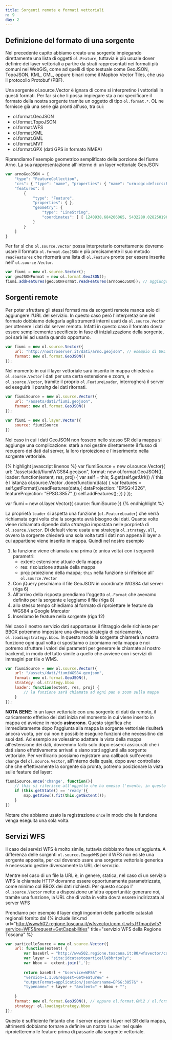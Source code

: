 ```yaml
---
title: Sorgenti remote e formati vettoriali
n: 9
day: 2
---
```

## Definizione del formato di una sorgente ##
Nel precedente capito abbiamo creato una sorgente impiegando direttamente una lista di oggetti `ol.Feature`, tuttavia è più usuale dover definire dei layer vettoriali a partire da strati rappresentati nei formati più comuni nei WebGIS, come ad quelli di tipo testuale come GeoJSON, TopoJSON, KML, GML, oppure binari come il Mapbox Vector Tiles, che usa il protocollo Protobuf (PBF).

Una sorgente ol.source.Vector è ignara di come si interpretino i vettoriali in questi formati. Per far sì che li possa impiegare sta a noi specificare il formato della nostra sorgente tramite un oggetto di tipo `ol.format.*`. OL ne fornisce già una serie già pronti all'uso, tra cui:

* ol.format.GeoJSON
* ol.format.TopoJSON
* ol.format.WFS
* ol.format.KML
* ol.format.GML
* ol.format.MVT
* ol.format.GPX (dati GPS in formato NMEA)

Riprendiamo l'esempio geometrico semplificato della porzione del fiume Arno. La sua rappresentazione all'interno di un layer vettoriale GeoJSON

```javascript
var arnoGeoJSON = {
    "type": "FeatureCollection",
    "crs": { "type": "name", "properties": { "name": "urn:ogc:def:crs:EPSG::3857" } },
    "features": [
        { 
            "type": "Feature", 
            "properties": { }, 
            "geometry": { 
                "type": "LineString", 
                "coordinates": [ [ 1240938.684206065, 5432280.028250196 ], [ 1243365.9897186551, 5432809.622180216 ], [ 1245462.2990249831, 5433052.3527314747 ], [ 1246653.8853675276, 5432897.8878352186 ], [ 1248352.9992263408, 5431750.434320176 ], [ 1252170.4888052328, 5429896.8555651074 ], [ 1255127.3882478427, 5428992.1326013235 ], [ 1257245.7639679215, 5429323.1288075857 ], [ 1259055.2098954888, 5428705.2692225631 ] ] 
            } 
        }
    ]
}
```

Per far sì che `ol.source.Vector` possa interpretarlo correttamente dovremo usare il formato `ol.format.GeoJSON` e più precisamente il suo metodo `readFeatures` che ritornerà una lista di `ol.Feature` pronte per essere inserite nell' `ol.source.Vector`.

```javascript
var fiumi = new ol.source.Vector();
var geoJSONFormat = new ol.format.GeoJSON();
fiumi.addFeatures(geoJSONFormat.readFeatures(arnoGeoJSON)); // aggiungo successivamente la feature
```

## Sorgenti remote ##
Per poter sfruttare gli stessi formati ma da sorgenti remote manca solo di aggiungere l'URL del servizio. In questo caso però l'interpretazione del formato dobbiamo delegarla agli strumenti interni usati da `ol.source.Vector` per ottenere i dati dal server remoto. Infatti in questo caso il formato dovrà essere semplicemente specificato in fase di inizializzazione della sorgente, poi sarà lei ad usarla quando opportuno.

```javascript
var fiumi = new ol.source.Vector({
    url: "http://nostroserver.it/dati/arno.geojson", // esempio di URL 
    format: new ol.format.GeoJSON()
});
```

Nel momento in cui il layer vettoriale sarà inserito in mappa chiederà a `ol.source.Vector` i dati per una certa estensione e zoom, e `ol.source.Vector`, tramite il proprio `ol.FeatureLoader`, interrogherà il server ed eseguirà il _parsing_ dei dati ritornati.

```javascript
var fiumiSource = new ol.source.Vector({
    url: "/assets/dati/fiumi.geojson",
    format: new ol.format.GeoJSON()
});

var fiumi = new ol.layer.Vector({
    source: fiumiSource
})
```

Nel caso in cui i dati GeoJSON non fossero nello stesso SR della mappa si aggiunge una complicazione: starà a noi gestire direttamente il flusso di recupero dei dati dal server, la loro riproiezione e l'inserimento nella sorgente vettoriale.

{% highlight javascript linenos %}
var fiumiSource = new ol.source.Vector({
    url: "/assets/dati/fiumiWGS84.geojson",
    format: new ol.format.GeoJSON(),
    loader: function(extent, res, proj) {
        var self = this;
        $.get(self.getUrl()) // this è l'istanza ol.source.Vector
        .done(function(data) {
            var features = self.getFormat().readFeatures(data,{
                dataProjection: "EPSG:4326",
                featureProjection: "EPSG.3857"
            })
            self.addFeatures();
        })
    }
});

var fiumi = new ol.layer.Vector({
    source: fiumiSource
})
{% endhighlight %}

La proprietà `loader` si aspetta una funzione (`ol.FeatureLoader`) che verrà richiamata ogni volta che la sorgente avrà bisogno dei dati. Quante volte viene richiamata dipende dalla _strategia_ impostata nelle porprietà di `ol.source.Vector`. Di default viene usata una strategia `ol.strategy.all`, ovvero la sorgente chiederà una sola volta tutti i dati non appena il layer a cui appartiene viene inserito in mappa.
Quindi nel nostro esempio 

1. la funzione viene chiamata una prima (e unica volta) con i seguenti parametri:
    * extent: estensione attuale della mappa
    * res: risoluzione attuale della mappa
    * proj: proiezione della mappa;
    `this` nella funzione si riferisce all' `ol.source.Vector`
2. Con jQuery peschiamo il file GeoJSON in coordinate WGS84 dal server (riga 6)
3. All'arrivo della risposta prendiamo l'oggetto `ol.Format` che avevamo definito per la sorgente e leggiamo il file (riga 8)
4. allo stesso tempo chiediamo al formato di riproiettare le feature da WGS84 a Google Mercator
5. Inseriamo le feature nella sorgente (riga 12)

Nel caso il nostro servizio dati supportasse il filtraggio delle richieste per BBOX potremmo impostare una diversa strategia di caricamento, `ol.loadingstrategy.bbox`. In questo modo la sorgente chiamerà la nostra funzione ogni qual volta ci spostiamo o zoomiamo nella mappa e noi potremo sfruttare i valori dei parametri per generare le chiamate al nostro backend, in modo del tutto simile a quello che avviene con i servizi di immagini per tile o WMS.

```javascript
var fiumiSource = new ol.source.Vector({
    url: "/assets/dati/fiumiWGS84.geojson",
    format: new ol.format.GeoJSON(),
    strategy: ol.strategy.bbox
    loader: function(extent, res, proj) {
        // la funzione sarà chiamata ad ogni pan e zoom sulla mappa
    }
});
```

**NOTA BENE**: In un layer vettoriale con una sorgente di dati da remoto, il caricamento effetivo dei dati inizia nel momento in cui viene inserito in mappa ed avviene in modo **asincrono**. Questo significa che immediatamente dopo l'aggiunta alla mappa la sorgente vettoriale risulterà ancora vuota, per cui non è possibile eseguire funzioni che necessitino dei suoi dati. Ad esempio se volessimo adattare la vista della mappa all'estensione dei dati, dovremmo farlo solo dopo esserci assicurati che i dati siano effettivamente arrivati e siano stati aggiunti alla sorgente vettoriale. Per verificarlo possiamo registrare una callback sull'evento `change` dei `ol.source.Vector`, all'interno della quale, dopo aver controllato che che effettivamente la sorgente sia pronta, potremo posizionare la vista sulle feature del layer:

```javascript
fiumiSource.once('change', function(){
    // this si riferisce all'oggetto che ha emesso l'evento, in questo caso la sorgente vettoriale
    if (this.getState() == 'ready'){
        map.getView().fit(this.getExtent());
    }
})
```
Notare che abbiamo usato la registrazione `once` in modo che la funzione venga eseguita una sola volta.

## Servizi WFS ##
Il caso dei servizi WFS è molto simile, tuttavia dobbiamo fare un'aggiunta. A differenza delle sorgenti `ol.source.ImageWMS` per il WFS non esiste una sorgente apposita, per cui dovendo usare una sorgente vettoriale generica è necessario gestire diversamente la URL del servizio.

Mentre nel caso di un file la URL è, in genere, statica, nel caso di un servizio WFS le chiamate HTTP dovranno essere opportunamente parametrizzate, come minimo col BBOX dei dati richiesti. Per questo scopo l' `ol.source.Vector` mette a disposizione un'altra opportunità: generare noi, tramite una funzione, la URL che di volta in volta dovrà essere indirizzata al server WFS

Prendiamo per esempio il layer degli ingombri delle particelle catastali regionali fornito dal {% include link.md url="http://www502.regione.toscana.it/wfsvector/com.rt.wfs.RTmap/wfs?service=WFS&request=GetCapabilities" title="servizio WFS della Regione Toscana" %}

```javascript
var particelleSource = new ol.source.Vector({
    url: function(extent) {
        var baseUrl = "http://www502.regione.toscana.it:80/wfsvector/com.rt.wfs.RTmap/wfs";
        var layer = "sita:idcatastoparticellebbrtpoly";
        var bbox =  extent.join(',');
       
        return baseUrl + "&service=WFS&" +
        "version=1.1.0&request=GetFeature&" +
        "outputFormat=application/json&srsname=EPSG:3857&" +
        "typename=" + layer + "&extent=" + bbox + "";
       
    }
    format: new ol.format.GeoJSON(), // oppure ol.format.GML2 / ol.format.GML3 in base a quello che offre il server WFS
    strategy: ol.loadingstrategy.bbox
});
```

Questo è sufficiente fintanto che il server espone i layer nel SR della mappa, altrimenti dobbiamo tornare a definire un nostro `loader` nel quale riproietteremo le feature prima di passarle alla sorgente vettoriale.
